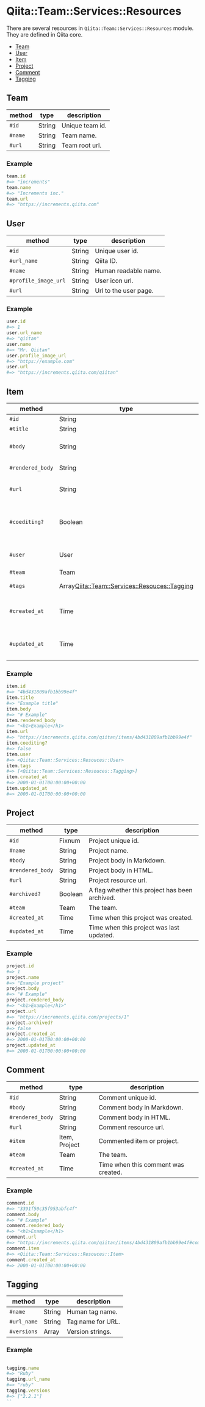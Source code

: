 # Qiita::Team::Services::Resources

There are several resources in `Qiita::Team::Services::Resources` module.
They are defined in Qiita core.

- [Team](#team)
- [User](#team)
- [Item](#item)
- [Project](#project)
- [Comment](#comment)
- [Tagging](#tagging)

## Team

method  | type   | description
--------|--------|----------------
`#id`   | String | Unique team id.
`#name` | String | Team name.
`#url`  | String | Team root url.

### Example

```rb
team.id
#=> "increments"
team.name
#=> "Increments inc."
team.url
#=> "https://increments.qiita.com"
```

## User

method               | type   | description
---------------------|--------|---------------------
`#id`                | String | Unique user id.
`#url_name`          | String | Qiita ID.
`#name`              | String | Human readable name.
`#profile_image_url` | String | User icon url.
`#url`               | String | Url to the user page.

### Example

```rb
user.id
#=> 1
user.url_name
#=> "qiitan"
user.name
#=> "Mr. Qiitan"
user.profile_image_url
#=> "https://example.com"
user.url
#=> "https://increments.qiita.com/qiitan"
```

## Item

method           | type                                            | description
-----------------|-------------------------------------------------|------------------------------------------
`#id`            | String                                          | Unique id.
`#title`         | String                                          | Item title.
`#body`          | String                                          | Item body in Markdown.
`#rendered_body` | String                                          | Item body in HTML.
`#url`           | String                                          | Item resource url.
`#coediting?`    | Boolean                                         | A flag whether this item is co-edit mode.
`#user`          | User                                            | User who created this item.
`#team`          | Team                                            | The team.
`#tags`          | Array<Qiita::Team::Services::Resouces::Tagging> | Array of tag names.
`#created_at`    | Time                                            | Time when this item was created.
`#updated_at`    | Time                                            | Time when this item was last updated.

### Example

```rb
item.id
#=> "4bd431809afb1bb99e4f"
item.title
#=> "Example title"
item.body
#=> "# Example"
item.rendered_body
#=> "<h1>Example</h1>
item.url
#=> "https://increments.qiita.com/qiitan/items/4bd431809afb1bb99e4f"
item.coediting?
#=> false
item.user
#=> <Qiita::Team::Services::Resouces::User>
item.tags
#=> [<Qiita::Team::Services::Resouces::Tagging>]
item.created_at
#=> 2000-01-01T00:00:00+00:00
item.updated_at
#=> 2000-01-01T00:00:00+00:00
```

## Project

method           | type     | description
-----------------|----------|-------------------------------------
`#id`            | Fixnum   | Project unique id.
`#name`          | String   | Project name.
`#body`          | String   | Project body in Markdown.
`#rendered_body` | String   | Project body in HTML.
`#url`           | String   | Project resource url.
`#archived?`     | Boolean  | A flag whether this project has been archived.
`#team`          | Team     | The team.
`#created_at`    | Time     | Time when this project was created.
`#updated_at`    | Time     | Time when this project was last updated.

### Example

```rb
project.id
#=> 1
project.name
#=> "Example project"
project.body
#=> "# Example"
project.rendered_body
#=> "<h1>Example</h1>"
project.url
#=> "https://increments.qiita.com/projects/1"
project.archived?
#=> false
project.created_at
#=> 2000-01-01T00:00:00+00:00
project.updated_at
#=> 2000-01-01T00:00:00+00:00
```

## Comment

method           | type          | description
-----------------|---------------|----------------------------------------
`#id`            | String        | Comment unique id.
`#body`          | String        | Comment body in Markdown.
`#rendered_body` | String        | Comment body in HTML.
`#url`           | String        | Comment resource url.
`#item`          | Item, Project | Commented item or project.
`#team`          | Team          | The team.
`#created_at`    | Time          | Time when this comment was created.

### Example

```rb
comment.id
#=> "3391f50c35f953abfc4f"
comment.body
#=> "# Example"
comment.rendered_body
#=> "<h1>Example</h1>
comment.url
#=> "https://increments.qiita.com/qiitan/items/4bd431809afb1bb99e4f#comment-3391f50c35f953abfc4f
comment.item
#=> <Qiita::Team::Services::Resouces::Item>
comment.created_at
#=> 2000-01-01T00:00:00+00:00
```

## Tagging

method           | type          | description
-----------------|---------------|----------------------------------------
`#name`          | String        | Human tag name.
`#url_name`      | String        | Tag name for URL.
`#versions`      | Array<String> | Version strings.

### Example

```rb

tagging.name
#=> "Ruby"
tagging.url_name
#=> "ruby"
tagging.versions
#=> ["2.2.1"]
``
